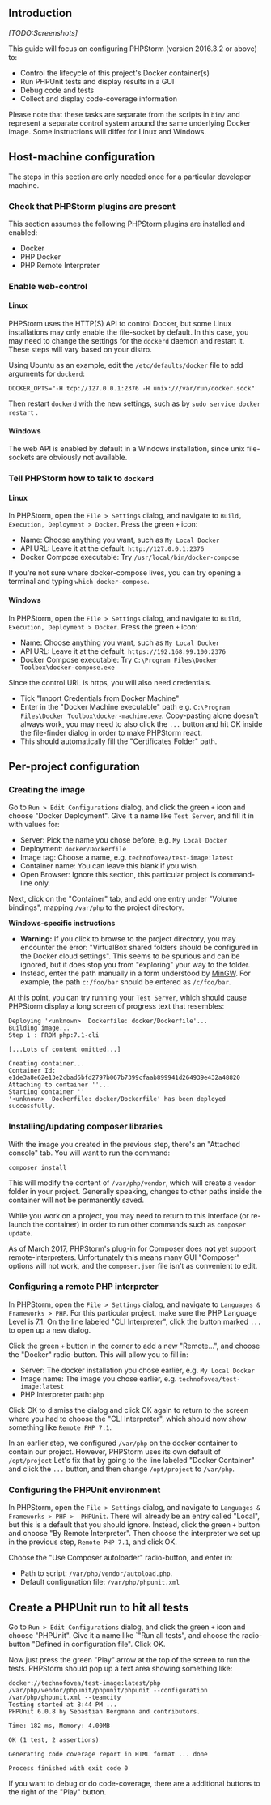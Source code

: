 ## Introduction

*[TODO:Screenshots]*

This guide will focus on configuring PHPStorm (version 2016.3.2 or above) to:

* Control the lifecycle of this project's Docker container(s)
* Run PHPUnit tests and display results in a GUI
* Debug code and tests
* Collect and display code-coverage information
 
Please note that these tasks are separate from the scripts in `bin/` and represent a separate control system around the same underlying Docker image. Some instructions will differ for Linux and Windows.

## Host-machine configuration

The steps in this section are only needed once for a particular developer machine.

### Check that PHPStorm plugins are present

This section assumes the following PHPStorm plugins are installed and enabled:

* Docker
* PHP Docker
* PHP Remote Interpreter

### Enable web-control 

#### Linux

PHPStorm uses the HTTP(S) API to control Docker, but some Linux installations may only enable the file-socket by default. In this case, you may need to change the settings for the `dockerd` daemon and restart it. These steps will vary based on your distro.
 
 Using Ubuntu as an example, edit the `/etc/defaults/docker` file to add arguments for `dockerd`:
    
    DOCKER_OPTS="-H tcp://127.0.0.1:2376 -H unix:///var/run/docker.sock"
    
Then restart `dockerd` with the new settings, such as by `sudo service docker restart` .
    
#### Windows

The web API is enabled by default in a Windows installation, since unix file-sockets are obviously not available.

### Tell PHPStorm how to talk to `dockerd`

#### Linux

In PHPStorm, open the `File > Settings` dialog, and navigate to `Build, Execution, Deployment > Docker`. Press the green `+` icon:

* Name: Choose anything you want, such as `My Local Docker`
* API URL: Leave it at the default. `http://127.0.0.1:2376`
* Docker Compose executable: Try `/usr/local/bin/docker-compose`

If you're not sure where docker-compose lives, you can try opening a terminal and typing `which docker-compose`.
 
#### Windows

In PHPStorm, open the `File > Settings` dialog, and navigate to `Build, Execution, Deployment > Docker`. Press the green `+` icon:

* Name: Choose anything you want, such as `My Local Docker`
* API URL: Leave it at the default. `https://192.168.99.100:2376`
* Docker Compose executable: Try `C:\Program Files\Docker Toolbox\docker-compose.exe`

Since the control URL is https, you will also need credentials. 

* Tick "Import Credentials from Docker Machine"
* Enter in the "Docker Machine executable" path e.g. `C:\Program Files\Docker Toolbox\docker-machine.exe`. Copy-pasting alone doesn't always work, you may need to also click the `...` button and hit OK inside the file-finder dialog in order to make PHPStorm react.
* This should automatically fill the "Certificates Folder" path.

## Per-project configuration

### Creating the image

Go to `Run > Edit Configurations` dialog, and click the green `+` icon and choose "Docker Deployment". Give it a name like `Test Server`, and fill it in with values for:

* Server: Pick the name you chose before, e.g. `My Local Docker`
* Deployment: `docker/Dockerfile`
* Image tag: Choose a name, e.g. `technofovea/test-image:latest`
* Container name: You can leave this blank if you wish.
* Open Browser: Ignore this section, this particular project is command-line only.

Next, click on the "Container" tab, and add one entry under "Volume bindings", mapping `/var/php` to the project directory.
 
**Windows-specific instructions**

* **Warning:** If you click to browse to the project directory, you may encounter the error: "VirtualBox shared folders should be configured in the Docker cloud settings". This seems to be spurious and can be ignored, but it does stop you from "exploring" your way to the folder. 
* Instead, enter the path manually in a form understood by [MinGW](http://www.mingw.org/wiki/Posix_path_conversion). For example, the path `c:/foo/bar` should be entered as `/c/foo/bar`.

At this point, you can try running your `Test Server`, which should cause PHPStorm display a long screen of progress text that resembles:

    Deploying '<unknown>  Dockerfile: docker/Dockerfile'...
    Building image...
    Step 1 : FROM php:7.1-cli
    
    [...Lots of content omitted...]
    
    Creating container...
    Container Id: e1de3a8e62e13e2cbad6bfd2797b067b7399cfaab899941d264939e432a48820
    Attaching to container ''...
    Starting container ''
    '<unknown>  Dockerfile: docker/Dockerfile' has been deployed successfully.


### Installing/updating composer libraries

With the image you created in the previous step, there's an "Attached console" tab. You will want to run the command:

`composer install`

This will modify the content of `/var/php/vendor`, which will create a `vendor` folder in your project. Generally speaking, changes to other paths inside the container will not be permanently saved.

While you work on a project, you may need to return to this interface (or re-launch the container) in order to run other commands such as `composer update`. 

As of March 2017, PHPStorm's plug-in for Composer does **not** yet support remote-interpreters. Unfortunately this means many GUI "Composer" options will not work, and the `composer.json` file isn't as convenient to edit. 

### Configuring a remote PHP interpreter

In PHPStorm, open the `File > Settings` dialog, and navigate to `Languages & Frameworks > PHP`. For this particular project, make sure the PHP Language Level is 7.1. On the line labeled "CLI Interpreter", click the  button marked `...` to open up a new dialog. 

Click the green `+` button in the corner to add a new "Remote...", and choose the "Docker" radio-button. This will allow you to fill in:

* Server: The docker installation you chose earlier, e.g. `My Local Docker`
* Image name: The image you chose earlier, e.g. `technofovea/test-image:latest`
* PHP Interpreter path: `php`

Click OK to dismiss the dialog and click OK again to return to the screen where you had to choose the "CLI Interpreter", which should now show something like `Remote PHP 7.1`. 

In an earlier step, we configured `/var/php` on the docker container to contain our project. However, PHPStorm uses its own default of `/opt/project` Let's fix that by going to the line labeled "Docker Container" and click the `...` button, and then change `/opt/project` to `/var/php`.

### Configuring the PHPUnit environment  

 
In PHPStorm, open the `File > Settings` dialog, and navigate to `Languages & Frameworks > PHP >  PHPUnit`. There will already be an entry called "Local", but this is a default that you should ignore. Instead, click the green `+` button and choose "By Remote Interpreter". Then choose the interpreter we set up in the previous step, `Remote PHP 7.1`, and click OK.

Choose the "Use Composer autoloader" radio-button, and enter in:

* Path to script: `/var/php/vendor/autoload.php`.
* Default configuration file:  `/var/php/phpunit.xml`

## Create a PHPUnit run to hit all tests

Go to `Run > Edit Configurations` dialog, and click the green `+` icon and choose "PHPUnit". Give it a name like `"Run all tests", and choose the radio-button "Defined in configuration file". Click OK.

Now just press the green "Play" arrow at the top of the screen to run the tests. PHPStorm should pop up a text area showing something like: 


    docker://technofovea/test-image:latest/php /var/php/vendor/phpunit/phpunit/phpunit --configuration /var/php/phpunit.xml --teamcity
    Testing started at 8:44 PM ...
    PHPUnit 6.0.8 by Sebastian Bergmann and contributors.        
    
    Time: 182 ms, Memory: 4.00MB
    
    OK (1 test, 2 assertions)        
    
    Generating code coverage report in HTML format ... done
    
    Process finished with exit code 0
  
If you want to debug or do code-coverage, there are a additional buttons to the right of the "Play" button. 